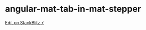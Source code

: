 # angular-mat-tab-in-mat-stepper

[Edit on StackBlitz ⚡️](https://stackblitz.com/edit/angular-yrgggs)
